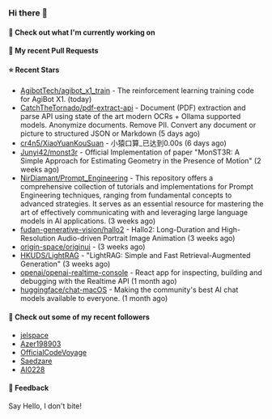### Hi there 👋

#### 👷 Check out what I'm currently working on

#### 🔨 My recent Pull Requests


#### ⭐ Recent Stars

- [AgibotTech/agibot_x1_train](https://github.com/AgibotTech/agibot_x1_train) - The reinforcement learning training code for AgiBot X1. (today)
- [CatchTheTornado/pdf-extract-api](https://github.com/CatchTheTornado/pdf-extract-api) - Document (PDF) extraction and parse API using state of the art modern OCRs &#43; Ollama supported models. Anonymize documents. Remove PII. Convert any document or picture to structured JSON or Markdown (5 days ago)
- [cr4n5/XiaoYuanKouSuan](https://github.com/cr4n5/XiaoYuanKouSuan) - 小猿口算_已达到0.00s (6 days ago)
- [Junyi42/monst3r](https://github.com/Junyi42/monst3r) - Official Implementation of paper &#34;MonST3R: A Simple Approach for Estimating Geometry in the Presence of Motion&#34; (2 weeks ago)
- [NirDiamant/Prompt_Engineering](https://github.com/NirDiamant/Prompt_Engineering) - This repository offers a comprehensive collection of tutorials and implementations for Prompt Engineering techniques, ranging from fundamental concepts to advanced strategies. It serves as an essential resource for mastering the art of effectively communicating with and leveraging large language models in AI applications. (3 weeks ago)
- [fudan-generative-vision/hallo2](https://github.com/fudan-generative-vision/hallo2) - Hallo2: Long-Duration and High-Resolution Audio-driven Portrait Image Animation (3 weeks ago)
- [origin-space/originui](https://github.com/origin-space/originui) -  (3 weeks ago)
- [HKUDS/LightRAG](https://github.com/HKUDS/LightRAG) - &#34;LightRAG: Simple and Fast Retrieval-Augmented Generation&#34; (3 weeks ago)
- [openai/openai-realtime-console](https://github.com/openai/openai-realtime-console) - React app for inspecting, building and debugging with the Realtime API (1 month ago)
- [huggingface/chat-macOS](https://github.com/huggingface/chat-macOS) - Making the community&#39;s best AI chat models available to everyone. (1 month ago)

#### 👯 Check out some of my recent followers

- [jelspace](https://github.com/jelspace)
- [Azer198903](https://github.com/Azer198903)
- [OfficialCodeVoyage](https://github.com/OfficialCodeVoyage)
- [Saedzare](https://github.com/Saedzare)
- [AI0228](https://github.com/AI0228)

#### 💬 Feedback

Say Hello, I don't bite!